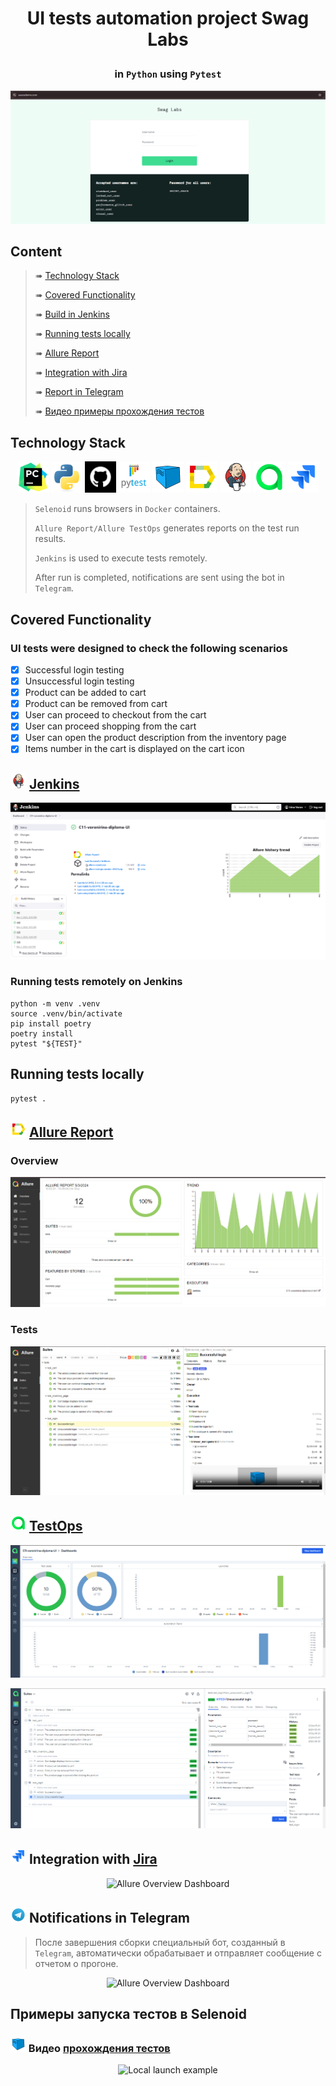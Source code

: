 # <p align="center"> UI tests automation project Swag Labs </p>
### <p align="center"> in <code>Python</code> using <code>Pytest</code> </p>
<p align="center">
<img title="Swag Labs Main Page" src="images/screenshots/swag_labs.png">
</p>

##  Content

> ➠ [Technology Stack](#classical_building-технологический-стек)
>
> ➠ [Covered Functionality](#earth_africa-покрытый-функционал)
>
> ➠ [Build in Jenkins](#earth_africa-Jenkins-job)
>
> ➠ [Running tests locally](#earth_africa-Запуск-тестов-из-терминала)
>
> ➠ [Allure Report](#earth_africa-Allure-отчет)
> 
> ➠ [Integration with Jira](#earth_africa-Allure-отчет)
>
> ➠ [Report in Telegram](#earth_africa-Уведомление-в-Telegram-при-помощи-бота)
>
> ➠ [Видео примеры прохождения тестов](#earth_africa-Примеры-видео-о-прохождении-тестов)

  
## Technology Stack

<p align="center">
<a href="https://www.jetbrains.com/pycharm/"><img src="images/logo/pycharm.svg" width="50" height="50"  alt="PyCharm"/></a>
<a href="https://www.python.com/"><img src="images/logo/python.svg" width="50" height="50"  alt="Python"/></a>
<a href="https://github.com/"><img src="images/logo/github-2.svg" width="50" height="50"  alt="GitHub"/></a>
<a href="https://docs.pytest.org/"><img src="images/logo/pytest.svg" width="50" height="50"  alt="Pytest 5"/></a>
<a href="https://aerokube.com/selenoid/"><img src="images/logo/selenoid.svg" width="50" height="50"  alt="Selenoid"/></a>
<a href="https://github.com/allure-framework/allure2"><img src="images/logo/allure.svg" width="50" height="50"  alt="Allure"/></a>
<a href="https://www.jenkins.io/"><img src="images/logo/jenkins.svg" width="50" height="50"  alt="Jenkins"/></a>
<a href="https://qameta.io/"><img src="images/logo/allure_TO.svg" width="50" height="50"  alt="Allure TestOps"/></a>  
<a href="https://www.atlassian.com/ru/software/jira/"><img src="images/logo/jira.svg" width="50" height="50"  alt="Jira"/></a>  
</p>

>
> <code>Selenoid</code> runs browsers in <code>Docker</code> containers.
>
> <code>Allure Report/Allure TestOps</code> generates reports on the test run results.
>
> <code>Jenkins</code> is used to execute tests remotely.
> 
> After run is completed, notifications are sent using the bot in <code>Telegram</code>.

## Covered Functionality
### UI tests were designed to check the following scenarios

- [x] Successful login testing
- [x] Unsuccessful login testing
- [x] Product can be added to cart
- [x] Product can be removed from cart
- [x] User can proceed to checkout from the cart
- [x] User can proceed shopping from the cart
- [x] User can open the product description from the inventory page
- [x] Items number in the cart is displayed on the cart icon

## <img src="images/logo/jenkins.svg" width="25" height="25"  alt="Jenkins"/></a> <a target="_blank" href="https://jenkins.autotests.cloud/job/C11-voronirina-diploma-UI/"> Jenkins </a>
<img title="Jenkins" src="images/screenshots/jenkins.png">

### Running tests remotely on Jenkins

```
python -m venv .venv
source .venv/bin/activate
pip install poetry 
poetry install
pytest "${TEST}"
```
##  Running tests locally

```
pytest .
```

## <img src="images/logo/allure.svg" width="25" height="25"  alt="Allure"/></a> <a target="_blank" href="https://jenkins.autotests.cloud/job/C11-voronirina-diploma-UI/41/allure/">Allure Report</a>

###  Overview
<p align="center">
<img title="Allure Overview Dashboard" src="images/screenshots/allure_report_overview.png">
</p>


### Tests 
<p align="center">
<img title="Allure Tests" src="images/screenshots/allure_report_tests.png">
</p>

## <img src="images/logo/allure_TO.svg" width="25" height="25"  alt="Allure"/></a> <a target="_blank" href="https://allure.autotests.cloud/launch/38541/">TestOps</a>
<p align="center">
<img title="Allure Overview Dashboard" src="images/screenshots/TO_dashboards.png">
</p>
<p align="center">
<img title="Allure Test Suites" src="images/screenshots/TO_suites.png">
</p>

## <img src="images/logo/jira.svg" width="25" height="25"  alt="Allure"/></a> Integration with <a target="_blank" href="https://jira.autotests.cloud/browse/AUTO-1303">Jira</a>
<p align="center">
<img title="Allure Overview Dashboard" src="images/screens/JiraTicket.png">
</p>

## <img src="images/logo/telegram.svg" width="25" height="25"  alt="Allure"/></a> Notifications in Telegram
> После завершения сборки специальный бот, созданный в <code>Telegram</code>, автоматически обрабатывает и отправляет сообщение с отчетом о прогоне.

<p align="center">
<img title="Allure Overview Dashboard" src="images/screens/bot.png" >
</p>

## Примеры запуска тестов в Selenoid
### <img src="images/logo/Selenoid.svg" width="25" height="25" alt="Jenkins"/></a> Видео <a target="_blank" href="https://selenoid.autotests.cloud/video/ef6f0961cd61bebe69b39d6591b8a072.mp4">прохождения тестов </a>
<p align="center">
<img title="Local launch example" src="images/gif/video.gif">
</p>

